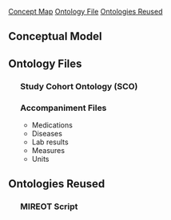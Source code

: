 [Concept Map](#conceptmap) [Ontology File](#ontologyfile) [Ontologies Reused](#ontologyreused) 

 <article class="mb-5" id="conceptmap">
<content>
<h2>Conceptual Model</h2>
 </content>

<article class="mb-5" id="ontologyfile">
<content>
<h2>Ontology Files</h2>
<ul>
<h3> Study Cohort Ontology (SCO) </h3>
<h3> Accompaniment Files </h3>
  <ul>
<li> Medications</li>
<li> Diseases</li>
<li> Lab results</li>
<li> Measures</li>
<li> Units</li>
     </ul>
  
 </ul>
 </content>
 
 
 <article class="mb-5" id="ontologyreused">
<content>
<h2> Ontologies Reused</h2>
<ul>
   <h3> MIREOT Script </h3>
 </ul>
 </content>
 
